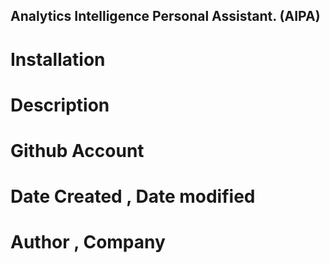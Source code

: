 ## Analytics Intelligence Personal Assistant. (AIPA)

# Installation 

# Description 

# Github Account 

# Date Created , Date modified 

# Author , Company 